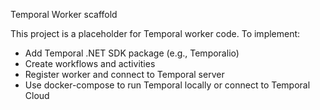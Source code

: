Temporal Worker scaffold

This project is a placeholder for Temporal worker code. To implement:

- Add Temporal .NET SDK package (e.g., Temporalio)
- Create workflows and activities
- Register worker and connect to Temporal server
- Use docker-compose to run Temporal locally or connect to Temporal Cloud
